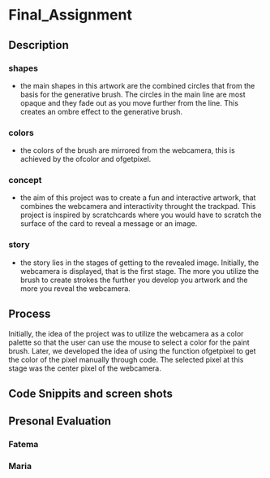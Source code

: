 # Final_Assignment
## Description
### shapes 
- the main shapes in this artwork are the combined circles that from the basis for the generative brush. The circles in the main line are most opaque and they fade out as you move further from the line. This creates an ombre effect to the generative brush.
### colors
- the colors of the brush are mirrored from the webcamera, this is achieved by the ofcolor and ofgetpixel.
### concept
- the aim of this project was to create a fun and interactive artwork, that combines the webcamera and interactivity throught the trackpad. This project is inspired by scratchcards where you would have to scratch the surface of the card to reveal a message or an image.
### story
- the story lies in the stages of getting to the revealed image. Initially, the webcamera is displayed, that is the first stage. The more you utilize the brush to create strokes the further you develop you artwork and the more you reveal the webcamera.

## Process
Initially, the idea of the project was to utilize the webcamera as a color palette so that the user can use the mouse to select a color for the paint brush. Later, we developed the idea of using the function ofgetpixel to get the color of the pixel manually through code. The selected pixel at this stage was the center pixel of the webcamera. 

## Code Snippits and screen shots

## Presonal Evaluation
### Fatema
### Maria
